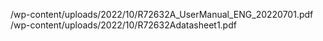 /wp-content/uploads/2022/10/R72632A_UserManual_ENG_20220701.pdf
/wp-content/uploads/2022/10/R72632Adatasheet1.pdf
